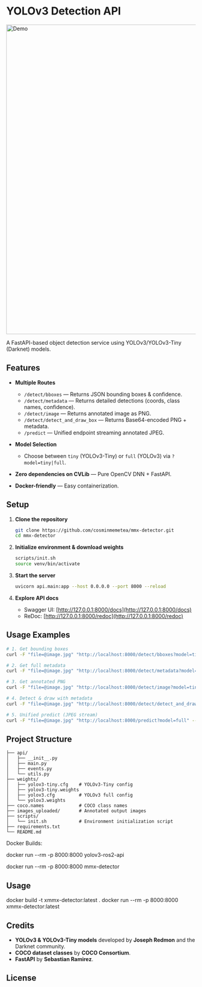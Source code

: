 # YOLOv3 Detection API
<img width="822" alt="Demo" src="https://github.com/user-attachments/assets/599989e7-2179-4ab7-a2bd-39ead18b6803" />

A FastAPI-based object detection service using YOLOv3/YOLOv3-Tiny (Darknet) models.

## Features

* **Multiple Routes**

  * `/detect/bboxes` — Returns JSON bounding boxes & confidence.
  * `/detect/metadata` — Returns detailed detections (coords, class names, confidence).
  * `/detect/image` — Returns annotated image as PNG.
  * `/detect/detect_and_draw_box` — Returns Base64-encoded PNG + metadata.
  * `/predict` — Unified endpoint streaming annotated JPEG.
* **Model Selection**

  * Choose between `tiny` (YOLOv3-Tiny) or `full` (YOLOv3) via `?model=tiny|full`.
* **Zero dependencies on CVLib** — Pure OpenCV DNN + FastAPI.
* **Docker-friendly** — Easy containerization.

## Setup

1. **Clone the repository**

   ```bash
   git clone https://github.com/cosminmemetea/mmx-detector.git
   cd mmx-detector
   ```

2. **Initialize environment & download weights**

   ```bash
   scripts/init.sh
   source venv/bin/activate
   ```

3. **Start the server**

   ```bash
   uvicorn api.main:app --host 0.0.0.0 --port 8000 --reload
   ```

4. **Explore API docs**

   * Swagger UI: [http://127.0.0.1:8000/docs](http://127.0.0.1:8000/docs)
   * ReDoc: [http://127.0.0.1:8000/redoc](http://127.0.0.1:8000/redoc)

## Usage Examples

```bash
# 1. Get bounding boxes
curl -F "file=@image.jpg" "http://localhost:8000/detect/bboxes?model=tiny"

# 2. Get full metadata
curl -F "file=@image.jpg" "http://localhost:8000/detect/metadata?model=full"

# 3. Get annotated PNG
curl -F "file=@image.jpg" "http://localhost:8000/detect/image?model=tiny" --output out.png

# 4. Detect & draw with metadata
curl -F "file=@image.jpg" "http://localhost:8000/detect/detect_and_draw_box?model=tiny" | jq .detections

# 5. Unified predict (JPEG stream)
curl -F "file=@image.jpg" "http://localhost:8000/predict?model=full" --output out.jpg
```

## Project Structure

```
├── api/
│   ├── __init__.py
│   ├── main.py
│   ├── events.py
│   └── utils.py
├── weights/
│   ├── yolov3-tiny.cfg    # YOLOv3-Tiny config
│   ├── yolov3-tiny.weights
│   ├── yolov3.cfg         # YOLOv3 full config
│   └── yolov3.weights
├── coco.names             # COCO class names
├── images_uploaded/       # Annotated output images
├── scripts/
│   └── init.sh            # Environment initialization script
├── requirements.txt
└── README.md
```
Docker Builds:

docker run --rm -p 8000:8000 yolov3-ros2-api

docker run --rm -p 8000:8000 mmx-detector

## Usage
docker build -t xmmx-detector:latest .
docker run --rm -p 8000:8000 xmmx-detector:latest


## Credits

* **YOLOv3 & YOLOv3-Tiny models** developed by **Joseph Redmon** and the Darknet community.
* **COCO dataset classes** by **COCO Consortium**.
* **FastAPI** by **Sebastian Ramirez**.

## License
